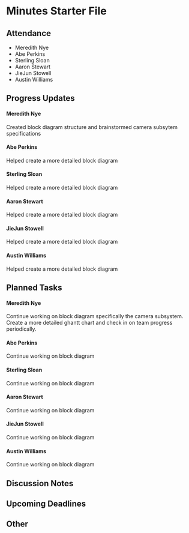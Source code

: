 # Minutes Starter File

## Attendance
   - Meredith Nye
   - Abe Perkins
   - Sterling Sloan
   - Aaron Stewart
   - JieJun Stowell
   - Austin Williams

## Progress Updates
#### Meredith Nye
Created block diagram structure and brainstormed camera subsytem specifications
#### Abe Perkins
Helped create a more detailed block diagram
#### Sterling Sloan
Helped create a more detailed block diagram
#### Aaron Stewart
Helped create a more detailed block diagram
#### JieJun Stowell
Helped create a more detailed block diagram
#### Austin Williams
Helped create a more detailed block diagram

## Planned Tasks
#### Meredith Nye
Continue working on block diagram specifically the camera subsystem. Create a more detailed ghantt chart and check in on team progress periodically.
#### Abe Perkins
Continue working on block diagram
#### Sterling Sloan
Continue working on block diagram
#### Aaron Stewart
Continue working on block diagram
#### JieJun Stowell
Continue working on block diagram
#### Austin Williams
Continue working on block diagram

## Discussion Notes

## Upcoming Deadlines


## Other
